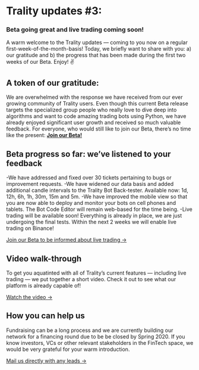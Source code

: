 # Trality updates #3:

### Beta going great and live trading coming soon!

A warm welcome to the Trality updates — coming to you now on a regular first-week-of-the-month-basis! Today, we briefly want to share with you: a) our gratitude and b) the progress that has been made during the first two weeks of our Beta. Enjoy! ✌️

## A token of our gratitude:

We are overwhelmed with the response we have received from our ever growing community of Trality users. Even though this current Beta release targets the specialized group people who really love to dive deep into algorithms and want to code amazing trading bots using Python, we have already enjoyed significant user growth and received so much valuable feedback. For everyone, who would still like to join our Beta, there’s no time like the present: **[Join our Beta!](https://auth.beta.trality.com/#/signup)**

## Beta progress so far: we’ve listened to your feedback

-We have addressed and fixed over 30 tickets pertaining to bugs or improvement requests.
-We have widened our data basis and added additional candle intervals to the Trality Bot Back-tester. Available now: 1d, 12h, 6h, 1h, 30m, 15m and 5m.
-We have improved the mobile view so that you are now able to deploy and monitor your bots on cell phones and tablets. The Bot Code Editor will remain web-based for the time being.
-Live trading will be available soon! Everything is already in place, we are just undergoing the final tests. Within the next 2 weeks we will enable live trading on Binance!

[Join our Beta to be informed about live trading ->](https://auth.beta.trality.com/#/signup)

## Video walk-through

To get you aquatinted with all of Trality’s current features — including live trading — we put together a short video. Check it out to see what our platform is already capable of!

[Watch the video ->](https://youtu.be/u0-IZknoCmE)

## How you can help us

Fundraising can be a long process and we are currently building our network for a financing round due to be be closed by Spring 2020. If you know investors, VCs or other relevant stakeholders in the FinTech space, we would be very grateful for your warm introduction.

[Mail us directly with any leads ->](hello@trality.com)
